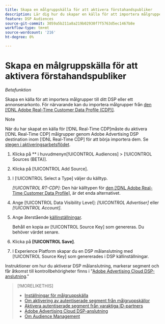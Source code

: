 ```yaml
---
title: Skapa en målgruppskälla för att aktivera förstahandspubliker
description: Lär dig hur du skapar en källa för att importera målgrupper till ditt konto eller till ett annonserarkonto.
feature: DSP Audiences
source-git-commit: 3059a5b211a8a219b02930f7f5763d5ec1467b8e
workflow-type: tm+mt
source-wordcount: '216'
ht-degree: 0%

---
```


# Skapa en målgruppskälla för att aktivera förstahandspubliker

*Betafunktion*

<!-- Will this remain for admin users/Adobe account teams only? -->

Skapa en källa för att importera målgrupper till ditt DSP eller ett annonserarkonto. För närvarande kan du importera målgrupper från [den [!DNL Adobe Real-Time Customer Data Profile (CDP)]](https://experienceleague.adobe.com/docs/experience-platform/rtcdp/overview.html).

>[!NOTE]
>
>När du har skapat en källa för [!DNL Real-Time CDP]måste du aktivera [!DNL Real-Time CDP] målgrupper genom Adobe Advertising DSP destination inom [!DNL Real-Time CDP] för att börja importera dem. Se [stegen i aktiveringsarbetsflödet](source-about.md#workflow-sources).

1. Klicka på ** i huvudmenyn[!UICONTROL Audiences] > [!UICONTROL Sources (BETA)].

1. Klicka på [!UICONTROL Add Source].

1. I [!UICONTROL Select a Type] väljer du källtyp.

   *[!UICONTROL RT-CDP]*: Den här källtypen för [den [!DNL Adobe Real-Time Customer Data Profile]](source-about.md), är det enda alternativet.

1. Ange [!UICONTROL Data Visibility Level]: *[!UICONTROL Advertiser]* eller *[!UICONTROL Account]*.

1. Ange återstående [källinställningar](source-settings.md).

   Behåll en kopia av [!UICONTROL Source Key] som genereras. Du behöver värdet senare.

1. Klicka på **[!UICONTROL Save]**.

1. I Experience Platform skapar du en DSP målanslutning med [!UICONTROL Source Key] som genererades i DSP källinställningar.

Instruktioner om hur du aktiverar DSP målanslutning, markerar segment och får åtkomst till kontrollbehörigheter finns i &quot;[Adobe Advertising Cloud DSP-anslutning](https://experienceleague.adobe.com/docs/experience-platform/destinations/catalog/advertising/adobe-advertising-cloud-connection.html).&quot;

>[!MORELIKETHIS]
>
>* [Inställningar för målgruppskälla](source-settings.md)
>* [Om aktivering av autentiserade segment från målgruppskällor](source-about.md)
>* [Aktivera autentiserade segment från varaktiga ID-partners](source-durable-id.md)<!-- title?-->
>* [Adobe Advertising Cloud DSP-anslutning](https://experienceleague.adobe.com/docs/experience-platform/destinations/catalog/advertising/adobe-advertising-cloud-connection.html)
>* [Om Audience Management](/help/dsp/audiences/audience-about.md)

